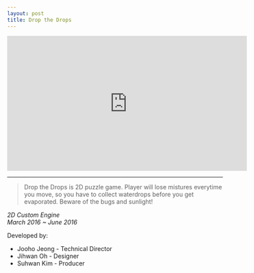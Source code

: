 ```yaml
---
layout: post
title: Drop the Drops
---
```


<iframe width="560" height="315" src="https://www.youtube.com/embed/kaiVUyPuRIE" frameborder="0" allow="accelerometer; autoplay; encrypted-media; gyroscope; picture-in-picture" allowfullscreen></iframe>

-----

>Drop the Drops is 2D puzzle game. Player will lose mistures everytime you move, so you have to collect waterdrops before you get evaporated. Beware of the bugs and sunlight!

<em>
2D Custom Engine<br/>
March 2016 ~ June 2016
</em>

Developed by:
* Jooho Jeong - Technical Director
* Jihwan Oh - Designer
* Suhwan Kim - Producer
